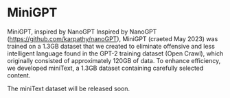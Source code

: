 # MiniGPT
MiniGPT, inspired by NanoGPT
Inspired by NanoGPT (https://github.com/karpathy/nanoGPT), MiniGPT (craeted May 2023) was trained on a 1.3GB dataset that we created to eliminate offensive and less intelligent language found in the GPT-2 training dataset (Open Crawl), which originally consisted of approximately 120GB of data. To enhance efficiency, we developed miniText, a 1.3GB dataset containing carefully selected content.

The miniText dataset will be released soon.
